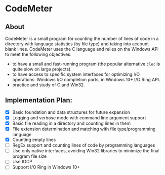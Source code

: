 # CodeMeter

## About
CodeMeter is a small program for counting the number of lines of code in a directory with language statistics (by file type) and taking into account blank lines. 
CodeMeter uses the C language and relies on the Windows API to meet the following objectives:
- to have a small and fast-running program (the popular alternative `cloc` is quite slow on large projects).
- to have access to specific system interfaces for optimizing I/O operations: Windows I/O completion ports, in Windows 10+ I/O Ring API.
- practice and study of C and Win32.

## Implementation Plan:
- [X] Basic foundation and data structures for future expansion
- [X] Logging and verbose mode with command line argument support
- [X] Basic file reading in a directory and counting lines in them
- [X] File extension determination and matching with file type/programming language
- [X] Counting empty lines
- [ ] RegEx support and counting lines of code by programming languages
- [ ] Use only native interfaces, avoiding Win32 libraries to minimize the final program file size
- [ ] Use IOCP
- [ ] Support I/O Ring in Windows 10+
